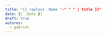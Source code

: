 ```yaml
---
title: "{{ replace .Name "-" " " | title }}"
date: {{ .Date }}
draft: true
autores:
  - gabriel
---
```



